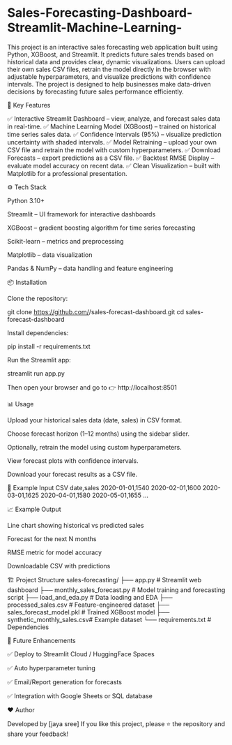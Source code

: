# Sales-Forecasting-Dashboard-Streamlit-Machine-Learning-
This project is an interactive sales forecasting web application built using Python, XGBoost, and Streamlit. It predicts future sales trends based on historical data and provides clear, dynamic visualizations.
Users can upload their own sales CSV files, retrain the model directly in the browser with adjustable hyperparameters, and visualize predictions with confidence intervals.
The project is designed to help businesses make data-driven decisions by forecasting future sales performance efficiently.

🚀 Key Features

✅ Interactive Streamlit Dashboard – view, analyze, and forecast sales data in real-time.
✅ Machine Learning Model (XGBoost) – trained on historical time series sales data.
✅ Confidence Intervals (95%) – visualize prediction uncertainty with shaded intervals.
✅ Model Retraining – upload your own CSV file and retrain the model with custom hyperparameters.
✅ Download Forecasts – export predictions as a CSV file.
✅ Backtest RMSE Display – evaluate model accuracy on recent data.
✅ Clean Visualization – built with Matplotlib for a professional presentation.

⚙️ Tech Stack

Python 3.10+

Streamlit – UI framework for interactive dashboards

XGBoost – gradient boosting algorithm for time series forecasting

Scikit-learn – metrics and preprocessing

Matplotlib – data visualization

Pandas & NumPy – data handling and feature engineering

📦 Installation

Clone the repository:

git clone https://github.com/<your-username>/sales-forecast-dashboard.git
cd sales-forecast-dashboard


Install dependencies:

pip install -r requirements.txt


Run the Streamlit app:

streamlit run app.py


Then open your browser and go to 👉 http://localhost:8501

📊 Usage

Upload your historical sales data (date, sales) in CSV format.

Choose forecast horizon (1–12 months) using the sidebar slider.

Optionally, retrain the model using custom hyperparameters.

View forecast plots with confidence intervals.

Download your forecast results as a CSV file.

🧩 Example Input CSV
date,sales
2020-01-01,1540
2020-02-01,1600
2020-03-01,1625
2020-04-01,1580
2020-05-01,1655
...

📈 Example Output

Line chart showing historical vs predicted sales

Forecast for the next N months

RMSE metric for model accuracy

Downloadable CSV with predictions

🏗️ Project Structure
sales-forecasting/
├── app.py                     # Streamlit web dashboard
├── monthly_sales_forecast.py  # Model training and forecasting script
├── load_and_eda.py            # Data loading and EDA
├── processed_sales.csv        # Feature-engineered dataset
├── sales_forecast_model.pkl   # Trained XGBoost model
├── synthetic_monthly_sales.csv# Example dataset
└── requirements.txt           # Dependencies

📘 Future Enhancements

✅ Deploy to Streamlit Cloud / HuggingFace Spaces

✅ Auto hyperparameter tuning

✅ Email/Report generation for forecasts

✅ Integration with Google Sheets or SQL database

❤️ Author

Developed by [jaya sree]
If you like this project, please ⭐ the repository and share your feedback!

